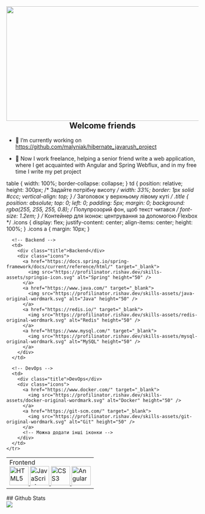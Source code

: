<img src="https://i.pinimg.com/736x/b2/c0/d2/b2c0d200ab283e265ca8917feb3f9bfb.jpg" align="left" height="300" width="900" />  
<br/> 
 <h2 align="center">Welcome friends</h2>  
  

- 🔭 I’m currently working on https://github.com/malyniak/hibernate_javarush_project
  

- 🌱 Now I work freelance, helping a senior friend write a web application, where I get acquainted with Angular and Spring Webflux, and in my free time I write my pet project
  
table {
      width: 100%;
      border-collapse: collapse;
    }
    td {
      position: relative;
      height: 300px; /* Задайте потрібну висоту */
      width: 33%;
      border: 1px solid #ccc;
      vertical-align: top;
    }
    /* Заголовок у верхньому лівому куті */
    .title {
      position: absolute;
      top: 0;
      left: 0;
      padding: 5px;
      margin: 0;
      background: rgba(255, 255, 255, 0.8); /* Полупрозорий фон, щоб текст читався */
      font-size: 1.2em;
    }
    /* Контейнер для іконок: центрування за допомогою Flexbox */
    .icons {
      display: flex;
      justify-content: center;
      align-items: center;
      height: 100%;
    }
    .icons a {
      margin: 10px;
    }
  </style>
</head>
<body>
  <table>
    <tr>
      <!-- Frontend -->
      <td>
        <div class="title">Frontend</div>
        <div class="icons">
          <a href="https://en.wikipedia.org/wiki/HTML5" target="_blank">
            <img src="https://profilinator.rishav.dev/skills-assets/html5-original-wordmark.svg" alt="HTML5" height="50" />
          </a>
          <a href="https://www.javascript.com/" target="_blank">
            <img src="https://profilinator.rishav.dev/skills-assets/javascript-original.svg" alt="JavaScript" height="50" />
          </a>
          <a href="https://www.w3schools.com/css/" target="_blank">
            <img src="https://profilinator.rishav.dev/skills-assets/css3-original-wordmark.svg" alt="CSS3" height="50" />
          </a>
          <a href="https://angular.dev/" target="_blank">
            <img src="https://i.pinimg.com/736x/c3/27/19/c327197fee8696bcadd92b3f32f6c218.jpg" alt="Angular" height="50" />
          </a>
        </div>
      </td>

      <!-- Backend -->
      <td>
        <div class="title">Backend</div>
        <div class="icons">
          <a href="https://docs.spring.io/spring-framework/docs/current/reference/html/" target="_blank">
            <img src="https://profilinator.rishav.dev/skills-assets/springio-icon.svg" alt="Spring" height="50" />
          </a>
          <a href="https://www.java.com/" target="_blank">
            <img src="https://profilinator.rishav.dev/skills-assets/java-original-wordmark.svg" alt="Java" height="50" />
          </a>
          <a href="https://redis.io/" target="_blank">
            <img src="https://profilinator.rishav.dev/skills-assets/redis-original-wordmark.svg" alt="Redis" height="50" />
          </a>
          <a href="https://www.mysql.com/" target="_blank">
            <img src="https://profilinator.rishav.dev/skills-assets/mysql-original-wordmark.svg" alt="MySQL" height="50" />
          </a>
        </div>
      </td>

      <!-- DevOps -->
      <td>
        <div class="title">DevOps</div>
        <div class="icons">
          <a href="https://www.docker.com/" target="_blank">
            <img src="https://profilinator.rishav.dev/skills-assets/docker-original-wordmark.svg" alt="Docker" height="50" />
          </a>
          <a href="https://git-scm.com/" target="_blank">
            <img src="https://profilinator.rishav.dev/skills-assets/git-original-wordmark.svg" alt="Git" height="50" />
          </a>
          <!-- Можна додати інші іконки -->
        </div>
      </td>
    </tr>
  </table>
## Github Stats  
<div align="left"><img src="https://github-readme-stats.vercel.app/api/top-langs/?username=malyniak&hide_border=true&layout=compact" align="center" /></div>  
